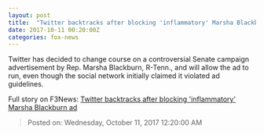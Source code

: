 ```yaml
---
layout: post
title:  "Twitter backtracks after blocking 'inflammatory' Marsha Blackburn ad"
date: 2017-10-11 00:20:00Z
categories: fox-news
---
```


Twitter has decided to change course on a controversial Senate campaign advertisement by Rep. Marsha Blackburn, R-Tenn., and will allow the ad to run, even though the social network initially claimed it violated ad guidelines.


Full story on F3News: [Twitter backtracks after blocking 'inflammatory' Marsha Blackburn ad](http://www.f3nws.com/n/HFAkyD)

> Posted on: Wednesday, October 11, 2017 12:20:00 AM
